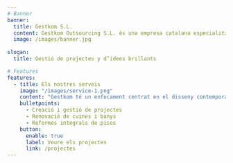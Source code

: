 ```yaml
---
# Banner
banner:
  title: Gestkom S.L.
  content: Gestkom Outsourcing S.L. és una empresa catalana especialitzada en la gestió de projectes i construcció, compromesa amb el disseny contemporani i la satisfacció del client, garantint qualitat i innovació en els treballs realitzats.
  image: /images/banner.jpg
    
slogan:
  title: Gestió de projectes y d’idees brillants

# Features
features:
  - title: Els nostres serveis
    image: "/images/service-1.png"
    content: "Gestkom té un enfocament centrat en el disseny contemporani i la satisfacció del client, garantint sempre la qualitat i la innovació en els nostres treballs. Ofereix una àmplia gamma de serveis en el sector de la construcció i la rehabilitació. Les nostres especialitats inclouen:"
    bulletpoints:
      - Creació i gestió de projectes
      - Renovació de cuines i banys
      - Reformes integrals de pisos
    button:
      enable: true
      label: Veure els projectes
      link: /projectes
---
```

